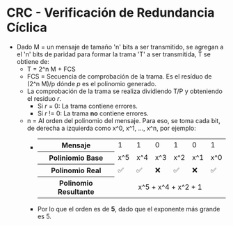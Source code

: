# CRC - Verificación de Redundancia Cíclica

- Dado M = un mensaje de tamaño 'n' bits a ser transmitido, se agregan a el 'n' bits de paridad para formar la trama 'T' a ser transmitida, T se obtiene de:
  - T = 2^n M + FCS
  - FCS = Secuencia de comprobación de la trama. Es el resíduo de (2^n M)/p dónde *p* es el polinomio generado.
  - La comprobación de la trama se realiza dividiendo T/P y obteniendo el residuo *r*.
    - Si *r* = 0: La trama contiene errores.
    - Si *r* != 0: La trama **no** contiene errores. 
  - n = Al orden del polinomio del mensaje. Para eso, se toma cada bit, de derecha a izquierda como x^0, x^1, ..., x^n, por ejemplo:
    - <table>
        <tbody>
            <tr>
                <th>Mensaje</th>
                <td>1</td>
                <td>1</td>
                <td>0</td>
                <td>1</td>
                <td>0</td>
                <td>1</td>
            </tr>
            <tr>
                <th>Poliniomio Base</th>
                <td>x^5</td>
                <td>x^4</td>
                <td>x^3</td>
                <td>x^2</td>
                <td>x^1</td>
                <td>x^0</td>
            </tr>
            <tr>
                <th>Polinomio Real</th>
                <td>✅</td>
                <td>✅</td>
                <td>❌</td>
                <td>✅</td>
                <td>❌</td>
                <td>✅</td>
            </tr>
            <tr>
                <th>Polinomio Resultante</th>
                <td colspan=6, style='text-align:center;vertical-align:middle'>x^5 + x^4 + x^2 + 1</td>
            </tr>
        </tbody>   
      </table>

    - Por lo que el orden es de **5**, dado que el exponente más grande es 5.

